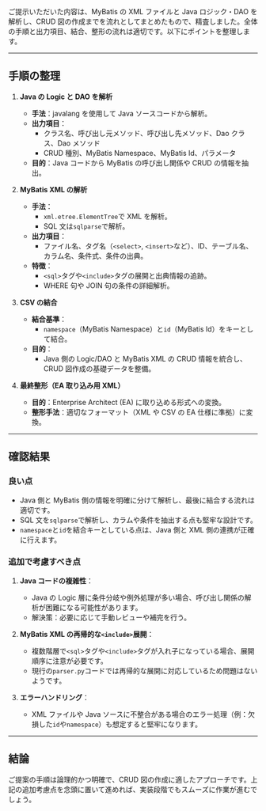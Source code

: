 ご提示いただいた内容は、MyBatis の XML ファイルと Java ロジック・DAO を解析し、CRUD 図の作成までを流れとしてまとめたもので、精査しました。全体の手順と出力項目、結合、整形の流れは適切です。以下にポイントを整理します。

---

## **手順の整理**

1. **Java の Logic と DAO を解析**

   - **手法**：javalang を使用して Java ソースコードから解析。
   - **出力項目**：
     - クラス名、呼び出し元メソッド、呼び出し先メソッド、Dao クラス、Dao メソッド
     - CRUD 種別、MyBatis Namespace、MyBatis Id、パラメータ
   - **目的**：Java コードから MyBatis の呼び出し関係や CRUD の情報を抽出。

2. **MyBatis XML の解析**

   - **手法**：
     - `xml.etree.ElementTree`で XML を解析。
     - SQL 文は`sqlparse`で解析。
   - **出力項目**：
     - ファイル名、タグ名（`<select>`, `<insert>`など）、ID、テーブル名、カラム名、条件式、条件の出典。
   - **特徴**：
     - `<sql>`タグや`<include>`タグの展開と出典情報の追跡。
     - WHERE 句や JOIN 句の条件の詳細解析。

3. **CSV の結合**

   - **結合基準**：
     - `namespace`（MyBatis Namespace）と`id`（MyBatis Id）をキーとして結合。
   - **目的**：
     - Java 側の Logic/DAO と MyBatis XML の CRUD 情報を統合し、CRUD 図作成の基礎データを整備。

4. **最終整形（EA 取り込み用 XML）**
   - **目的**：Enterprise Architect (EA) に取り込める形式への変換。
   - **整形手法**：適切なフォーマット（XML や CSV の EA 仕様に準拠）に変換。

---

## **確認結果**

### **良い点**

- Java 側と MyBatis 側の情報を明確に分けて解析し、最後に結合する流れは適切です。
- SQL 文を`sqlparse`で解析し、カラムや条件を抽出する点も堅牢な設計です。
- `namespace`と`id`を結合キーとしている点は、Java 側と XML 側の連携が正確に行えます。

### **追加で考慮すべき点**

1. **Java コードの複雑性**：

   - Java の Logic 層に条件分岐や例外処理が多い場合、呼び出し関係の解析が困難になる可能性があります。
   - 解決策：必要に応じて手動レビューや補完を行う。

2. **MyBatis XML の再帰的な`<include>`展開**：

   - 複数階層で`<sql>`タグや`<include>`タグが入れ子になっている場合、展開順序に注意が必要です。
   - 現行の`parser.py`コードでは再帰的な展開に対応しているため問題はないようです。

3. **エラーハンドリング**：
   - XML ファイルや Java ソースに不整合がある場合のエラー処理（例：欠損した`id`や`namespace`）も想定すると堅牢になります。

---

## **結論**

ご提案の手順は論理的かつ明確で、CRUD 図の作成に適したアプローチです。上記の追加考慮点を念頭に置いて進めれば、実装段階でもスムーズに作業が進むでしょう。
